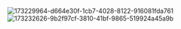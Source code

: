 ![173229964-d664e30f-1cb7-4028-8122-916081fda761](https://user-images.githubusercontent.com/63250497/178322627-cdc01579-1065-4cb2-bfa2-625974a1831f.png)
![173232626-9b2f97cf-3810-41bf-9865-519924a45a9b](https://user-images.githubusercontent.com/63250497/178322883-0e24f8f6-18f8-4116-b4db-43d0f3ca05d4.png)
